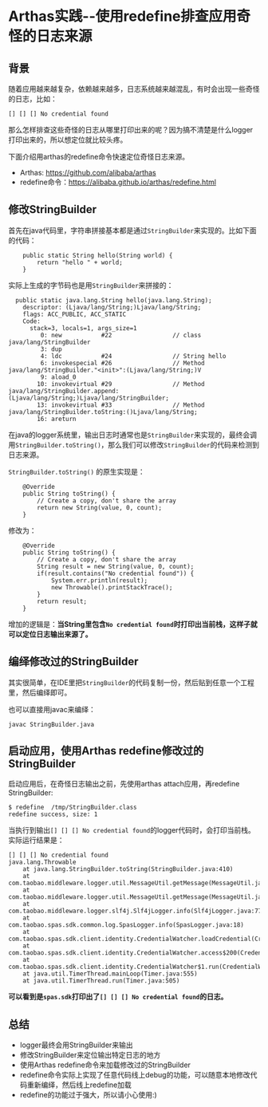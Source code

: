# Arthas实践--使用redefine排查应用奇怪的日志来源



## 背景

随着应用越来越复杂，依赖越来越多，日志系统越来越混乱，有时会出现一些奇怪的日志，比如：

```
[] [] [] No credential found
```

那么怎样排查这些奇怪的日志从哪里打印出来的呢？因为搞不清楚是什么logger打印出来的，所以想定位就比较头疼。

下面介绍用arthas的redefine命令快速定位奇怪日志来源。

- Arthas: https://github.com/alibaba/arthas
- redefine命令：https://alibaba.github.io/arthas/redefine.html

## 修改StringBuilder

首先在java代码里，字符串拼接基本都是通过`StringBuilder`来实现的。比如下面的代码：

```
	public static String hello(String world) {
		return "hello " + world;
	}
```

实际上生成的字节码也是用`StringBuilder`来拼接的：

```
  public static java.lang.String hello(java.lang.String);
    descriptor: (Ljava/lang/String;)Ljava/lang/String;
    flags: ACC_PUBLIC, ACC_STATIC
    Code:
      stack=3, locals=1, args_size=1
         0: new           #22                 // class java/lang/StringBuilder
         3: dup
         4: ldc           #24                 // String hello
         6: invokespecial #26                 // Method java/lang/StringBuilder."<init>":(Ljava/lang/String;)V
         9: aload_0
        10: invokevirtual #29                 // Method java/lang/StringBuilder.append:(Ljava/lang/String;)Ljava/lang/StringBuilder;
        13: invokevirtual #33                 // Method java/lang/StringBuilder.toString:()Ljava/lang/String;
        16: areturn
```

在java的logger系统里，输出日志时通常也是`StringBuilder`来实现的，最终会调用`StringBuilder.toString()`，那么我们可以修改`StringBuilder`的代码来检测到日志来源。

`StringBuilder.toString()` 的原生实现是：

```
    @Override
    public String toString() {
        // Create a copy, don't share the array
        return new String(value, 0, count);
    }
```

修改为：

```
    @Override
    public String toString() {
        // Create a copy, don't share the array
    	String result = new String(value, 0, count);
    	if(result.contains("No credential found")) {
    		System.err.println(result);
    		new Throwable().printStackTrace();
    	}
        return result;
    }
```

增加的逻辑是：**当String里包含`No credential found`时打印出当前栈，这样子就可以定位日志输出来源了。**

## 编绎修改过的StringBuilder

其实很简单，在IDE里把`StringBuilder`的代码复制一份，然后贴到任意一个工程里，然后编绎即可。

也可以直接用javac来编绎：

```
javac StringBuilder.java
```

## 启动应用，使用Arthas redefine修改过的StringBuilder

启动应用后，在奇怪日志输出之前，先使用arthas attach应用，再redefine StringBuilder:

```
$ redefine  /tmp/StringBuilder.class
redefine success, size: 1
```

当执行到输出`[] [] [] No credential found`的logger代码时，会打印当前栈。实际运行结果是：

```
[] [] [] No credential found
java.lang.Throwable
	at java.lang.StringBuilder.toString(StringBuilder.java:410)
	at com.taobao.middleware.logger.util.MessageUtil.getMessage(MessageUtil.java:26)
	at com.taobao.middleware.logger.util.MessageUtil.getMessage(MessageUtil.java:15)
	at com.taobao.middleware.logger.slf4j.Slf4jLogger.info(Slf4jLogger.java:77)
	at com.taobao.spas.sdk.common.log.SpasLogger.info(SpasLogger.java:18)
	at com.taobao.spas.sdk.client.identity.CredentialWatcher.loadCredential(CredentialWatcher.java:128)
	at com.taobao.spas.sdk.client.identity.CredentialWatcher.access$200(CredentialWatcher.java:18)
	at com.taobao.spas.sdk.client.identity.CredentialWatcher$1.run(CredentialWatcher.java:58)
	at java.util.TimerThread.mainLoop(Timer.java:555)
	at java.util.TimerThread.run(Timer.java:505)
```

**可以看到是`spas.sdk`打印出了`[] [] [] No credential found`的日志。**

## 总结

- logger最终会用StringBuilder来输出
- 修改StringBuilder来定位输出特定日志的地方
- 使用Arthas redefine命令来加载修改过的StringBuilder
- redefine命令实际上实现了任意代码线上debug的功能，可以随意本地修改代码重新编绎，然后线上redefine加载
- redefine的功能过于强大，所以请小心使用:)
